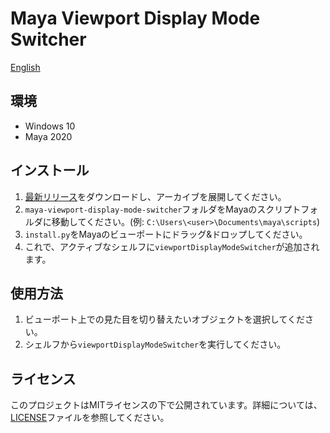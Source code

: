 # Maya Viewport Display Mode Switcher

[English](README.md)

## 環境

- Windows 10
- Maya 2020

## インストール

1. [最新リリース](https://github.com/NinaMina2737/maya-viewport-display-mode-switcher/releases/latest)をダウンロードし、アーカイブを展開してください。
2. `maya-viewport-display-mode-switcher`フォルダをMayaのスクリプトフォルダに移動してください。(例: `C:\Users\<user>\Documents\maya\scripts`)
3. `install.py`をMayaのビューポートにドラッグ&ドロップしてください。
4. これで、アクティブなシェルフに`viewportDisplayModeSwitcher`が追加されます。

## 使用方法

1. ビューポート上での見た目を切り替えたいオブジェクトを選択してください。
2. シェルフから`viewportDisplayModeSwitcher`を実行してください。

## ライセンス

このプロジェクトはMITライセンスの下で公開されています。詳細については、[LICENSE](LICENSE)ファイルを参照してください。
